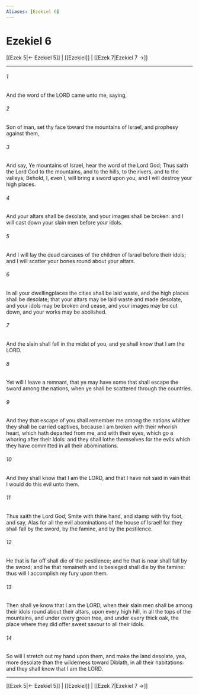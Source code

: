 ```yaml
---
Aliases: [Ezekiel 6]
---
```

# Ezekiel 6

[[Ezek 5|← Ezekiel 5]] | [[Ezekiel]] | [[Ezek 7|Ezekiel 7 →]]
***



###### 1 
And the word of the LORD came unto me, saying, 

###### 2 
Son of man, set thy face toward the mountains of Israel, and prophesy against them, 

###### 3 
And say, Ye mountains of Israel, hear the word of the Lord God; Thus saith the Lord God to the mountains, and to the hills, to the rivers, and to the valleys; Behold, I, even I, will bring a sword upon you, and I will destroy your high places. 

###### 4 
And your altars shall be desolate, and your images shall be broken: and I will cast down your slain men before your idols. 

###### 5 
And I will lay the dead carcases of the children of Israel before their idols; and I will scatter your bones round about your altars. 

###### 6 
In all your dwellingplaces the cities shall be laid waste, and the high places shall be desolate; that your altars may be laid waste and made desolate, and your idols may be broken and cease, and your images may be cut down, and your works may be abolished. 

###### 7 
And the slain shall fall in the midst of you, and ye shall know that I am the LORD. 

###### 8 
Yet will I leave a remnant, that ye may have some that shall escape the sword among the nations, when ye shall be scattered through the countries. 

###### 9 
And they that escape of you shall remember me among the nations whither they shall be carried captives, because I am broken with their whorish heart, which hath departed from me, and with their eyes, which go a whoring after their idols: and they shall lothe themselves for the evils which they have committed in all their abominations. 

###### 10 
And they shall know that I am the LORD, and that I have not said in vain that I would do this evil unto them. 

###### 11 
Thus saith the Lord God; Smite with thine hand, and stamp with thy foot, and say, Alas for all the evil abominations of the house of Israel! for they shall fall by the sword, by the famine, and by the pestilence. 

###### 12 
He that is far off shall die of the pestilence; and he that is near shall fall by the sword; and he that remaineth and is besieged shall die by the famine: thus will I accomplish my fury upon them. 

###### 13 
Then shall ye know that I am the LORD, when their slain men shall be among their idols round about their altars, upon every high hill, in all the tops of the mountains, and under every green tree, and under every thick oak, the place where they did offer sweet savour to all their idols. 

###### 14 
So will I stretch out my hand upon them, and make the land desolate, yea, more desolate than the wilderness toward Diblath, in all their habitations: and they shall know that I am the LORD.

***
[[Ezek 5|← Ezekiel 5]] | [[Ezekiel]] | [[Ezek 7|Ezekiel 7 →]]
